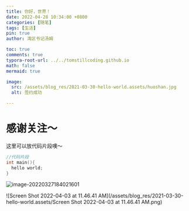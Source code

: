 ```yaml
---
title: 你好，世界！
date: 2022-04-28 10:34:00 +0800
categories: [随笔]
tags: [生活]
pin: true
author: 湾区书记汤姆

toc: true
comments: true
typora-root-url: ../../tomstillcoding.github.io
math: false
mermaid: true

image:
  src: /assets/blog_res/2021-03-30-hello-world.assets/huoshan.jpg
  alt: 签约成功

---
```


# 感谢关注～ 


这里可以放代码片段噢～
```c++
//代码片段
int main(){
  hello world;
}
```

![image-20220327184021601](/assets/blog_res/2021-03-30-hello-world.assets/image-20220327184021601.png)

![Screen Shot 2022-04-03 at 11.46.41 AM](/assets/blog_res/2021-03-30-hello-world.assets/Screen Shot 2022-04-03 at 11.46.41 AM.png)